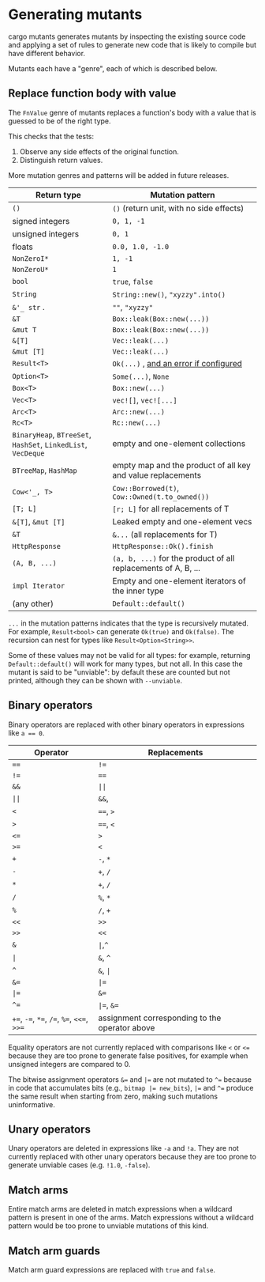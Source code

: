 # Generating mutants

cargo mutants generates mutants by inspecting the existing
source code and applying a set of rules to generate new code
that is likely to compile but have different behavior.

Mutants each have a "genre", each of which is described below.

## Replace function body with value

The `FnValue` genre of mutants replaces a function's body with a value that is guessed to be of the right type.

This checks that the tests:

1. Observe any side effects of the original function.
2. Distinguish return values.

More mutation genres and patterns will be added in future releases.

| Return type       | Mutation pattern |
| ----------------- | ---------------- |
| `()`              | `()` (return unit, with no side effects) |
| signed integers   | `0, 1, -1`    |
| unsigned integers | `0, 1`      |
| floats            | `0.0, 1.0, -1.0`                                        |
| `NonZeroI*`       | `1, -1`     |
| `NonZeroU*`       | `1`         |
| `bool`            | `true`, `false` |
| `String`          | `String::new()`, `"xyzzy".into()` |
| `&'_ str` .       | `""`, `"xyzzy"` |
| `&T`              | `Box::leak(Box::new(...))` |
| `&mut T`          | `Box::leak(Box::new(...))` |
| `&[T]`            | `Vec::leak(...)` |
| `&mut [T]`            | `Vec::leak(...)` |
| `Result<T>`       | `Ok(...)` , [and an error if configured](error-values.md) |
| `Option<T>`       | `Some(...)`, `None` |
| `Box<T>`          | `Box::new(...)`                                            |
| `Vec<T>`          | `vec![]`, `vec![...]`                                      |
| `Arc<T>`          | `Arc::new(...)`                                            |
| `Rc<T>`           | `Rc::new(...)`                                             |
| `BinaryHeap`, `BTreeSet`, `HashSet`, `LinkedList`, `VecDeque` | empty and one-element collections |
| `BTreeMap`, `HashMap` | empty map and the product of all key and value replacements |
| `Cow<'_, T>`      | `Cow::Borrowed(t)`, `Cow::Owned(t.to_owned())`             |
| `[T; L]`          | `[r; L]` for all replacements of T                         |
| `&[T]`, `&mut [T]`| Leaked empty and one-element vecs                          |
| `&T`              | `&...` (all replacements for T)                            |
| `HttpResponse`    | `HttpResponse::Ok().finish`                                |
| `(A, B, ...)`     | `(a, b, ...)` for the product of all replacements of A, B, ... |
| `impl Iterator`   | Empty and one-element iterators of the inner type           |
| (any other)       | `Default::default()`                                       |

`...` in the mutation patterns indicates that the type is recursively mutated.
 For example, `Result<bool>` can generate `Ok(true)` and `Ok(false)`.
The recursion can nest for types like `Result<Option<String>>`.

Some of these values may not be valid for all types: for example, returning
`Default::default()` will work for many types, but not all. In this case the
mutant is said to be "unviable": by default these are counted but not printed,
although they can be shown with `--unviable`.

## Binary operators

Binary operators are replaced with other binary operators in expressions
like `a == 0`.

| Operator | Replacements       |
| -------- | ------------------ |
| `==`     | `!=`               |
| `!=`     | `==`               |
| `&&`     | `\|\|`             |
| `\|\|`   | `&&`,              |
| `<`      | `==`, `>`          |
| `>`      | `==`, `<`          |
| `<=`     | `>`                |
| `>=`     | `<`                |
| `+`      | `-`, `*`           |
| `-`      | `+`, `/`           |
| `*`      | `+`, `/`           |
| `/`      | `%`, `*`           |
| `%`      | `/`, `+`           |
| `<<`     | `>>`               |
| `>>`     | `<<`               |
| `&`      | `\|`,`^`           |
| `\|`     | `&`, `^`           |
| `^`      | `&`, `\|`          |
| `&=`     | `\|=`              |
| `\|=`    | `&=`               |
| `^=`     | `\|=`, `&=`        |
| `+=`, `-=`, `*=`, `/=`, `%=`, `<<=`, `>>=` | assignment corresponding to the operator above |

Equality operators are not currently replaced with comparisons like `<` or `<=`
because they are
too prone to generate false positives, for example when unsigned integers are compared to 0.

The bitwise assignment operators `&=` and `|=` are not mutated to `^=` because in code that accumulates bits (e.g., `bitmap |= new_bits`), `|=` and `^=` produce the same result when starting from zero, making such mutations uninformative.

## Unary operators

Unary operators are deleted in expressions like `-a` and `!a`.
They are not currently replaced with other unary operators because they are too prone to
generate unviable cases (e.g. `!1.0`, `-false`).

## Match arms

Entire match arms are deleted in match expressions when a wildcard pattern is present in one of the arms.
Match expressions without a wildcard pattern would be too prone to unviable mutations of this kind.

## Match arm guards

Match arm guard expressions are replaced with `true` and `false`.
